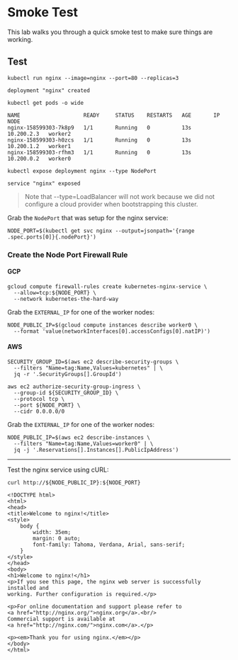 # Smoke Test

This lab walks you through a quick smoke test to make sure things are working.

## Test

```
kubectl run nginx --image=nginx --port=80 --replicas=3
```

```
deployment "nginx" created
```

```
kubectl get pods -o wide
```
```
NAME                    READY     STATUS    RESTARTS   AGE       IP           NODE
nginx-158599303-7k8p9   1/1       Running   0          13s       10.200.2.3   worker2
nginx-158599303-h0zcs   1/1       Running   0          13s       10.200.1.2   worker1
nginx-158599303-rfhm3   1/1       Running   0          13s       10.200.0.2   worker0
```

```
kubectl expose deployment nginx --type NodePort
```

```
service "nginx" exposed
```

> Note that --type=LoadBalancer will not work because we did not configure a cloud provider when bootstrapping this cluster.

Grab the `NodePort` that was setup for the nginx service:

```
NODE_PORT=$(kubectl get svc nginx --output=jsonpath='{range .spec.ports[0]}{.nodePort}')
```

### Create the Node Port Firewall Rule

#### GCP

```
gcloud compute firewall-rules create kubernetes-nginx-service \
  --allow=tcp:${NODE_PORT} \
  --network kubernetes-the-hard-way
```

Grab the `EXTERNAL_IP` for one of the worker nodes:

```
NODE_PUBLIC_IP=$(gcloud compute instances describe worker0 \
  --format 'value(networkInterfaces[0].accessConfigs[0].natIP)')
```

#### AWS

```
SECURITY_GROUP_ID=$(aws ec2 describe-security-groups \
  --filters "Name=tag:Name,Values=kubernetes" | \
  jq -r '.SecurityGroups[].GroupId')
```

```
aws ec2 authorize-security-group-ingress \
  --group-id ${SECURITY_GROUP_ID} \
  --protocol tcp \
  --port ${NODE_PORT} \
  --cidr 0.0.0.0/0
```

Grab the `EXTERNAL_IP` for one of the worker nodes:

```
NODE_PUBLIC_IP=$(aws ec2 describe-instances \
  --filters "Name=tag:Name,Values=worker0" | \
  jq -j '.Reservations[].Instances[].PublicIpAddress')
```

---

Test the nginx service using cURL:

```
curl http://${NODE_PUBLIC_IP}:${NODE_PORT}
```

```
<!DOCTYPE html>
<html>
<head>
<title>Welcome to nginx!</title>
<style>
    body {
        width: 35em;
        margin: 0 auto;
        font-family: Tahoma, Verdana, Arial, sans-serif;
    }
</style>
</head>
<body>
<h1>Welcome to nginx!</h1>
<p>If you see this page, the nginx web server is successfully installed and
working. Further configuration is required.</p>

<p>For online documentation and support please refer to
<a href="http://nginx.org/">nginx.org</a>.<br/>
Commercial support is available at
<a href="http://nginx.com/">nginx.com</a>.</p>

<p><em>Thank you for using nginx.</em></p>
</body>
</html>
```
